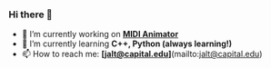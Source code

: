 ### Hi there 👋

- 🔭 I’m currently working on [**MIDI Animator**](https://github.com/imacj/MIDIAnimator)
- 🌱 I’m currently learning **C++, Python (always learning!)**
- 📫 How to reach me: **[jalt@capital.edu]**(mailto:jalt@capital.edu)
